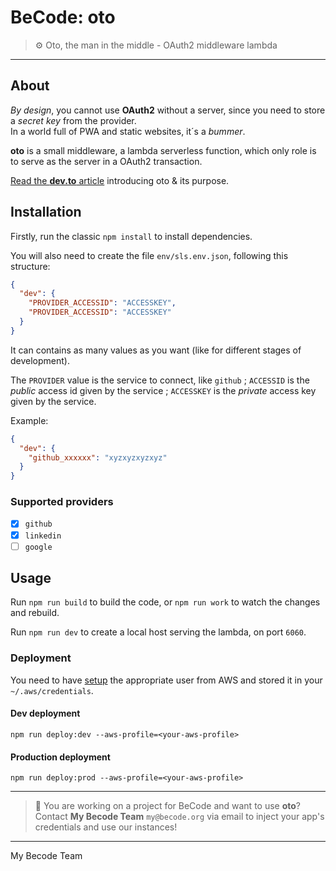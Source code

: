 # BeCode: oto

> ⚙️ Oto, the man in the middle - OAuth2 middleware lambda

* * *

## About

_By design_, you cannot use **OAuth2** without a server, since you need to store a _secret key_ from the provider.  
In a world full of PWA and static websites, it´s a _bummer_.

**oto** is a small middleware, a lambda serverless function, which only role is to serve as the server in a OAuth2 transaction.

[Read the **dev.to** article](https://dev.to/leny/introducing-oto-the-man-in-the-middle-52go) introducing oto & its purpose.

## Installation

Firstly, run the classic `npm install` to install dependencies.

You will also need to create the file `env/sls.env.json`, following this structure:

```json
{
  "dev": {
    "PROVIDER_ACCESSID": "ACCESSKEY",
    "PROVIDER_ACCESSID": "ACCESSKEY"
  }
}
```

It can contains as many values as you want (like for different stages of development).

The `PROVIDER` value is the service to connect, like `github` ; `ACCESSID` is the *public* access id given by the service ; `ACCESSKEY` is the *private* access key given by the service.

Example:

```json
{
  "dev": {
    "github_xxxxxx": "xyzxyzxyzxyz"
  }
}
```

### Supported providers

- [x] `github`
- [x] `linkedin`
- [ ] `google`

## Usage

Run `npm run build` to build the code, or `npm run work` to watch the changes and rebuild.

Run `npm run dev` to create a local host serving the lambda, on port `6060`.

### Deployment

You need to have [setup](https://serverless.com/framework/docs/providers/aws/guide/credentials/) the appropriate user from AWS and stored it in your `~/.aws/credentials`.

#### Dev deployment

	npm run deploy:dev --aws-profile=<your-aws-profile>

#### Production deployment

	npm run deploy:prod --aws-profile=<your-aws-profile>
	
* * * 

> 🤟 You are working on a project for BeCode and want to use **oto**?  
> Contact **My Becode Team** `my@becode.org` via email to inject your app's credentials and use our instances!

* * *

My Becode Team
